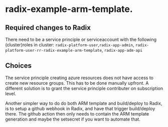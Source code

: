 # radix-example-arm-template.

## Required changes to Radix

There need to be a service principle or serviceaccount with the following (cluster)roles in cluster: `radix-platform-user`,`radix-app-admin`, `radix-platform-user-rr-radix-example-arm-template`, `radix-app-adm-api`

## Choices

The service principle creating azure resources does not have access to create new resource groups. This has to be done manually upfront. A different solution is to grant the service principle contributer on subscription level. 

Another simpler way to do do both ARM template and build/deploy to Radix, is to setup a github webhook in Radix, and have that trigger build/deploy there. The github action then only needs to contain the ARM template generation and maybe the setsecret if you want to automate that.
